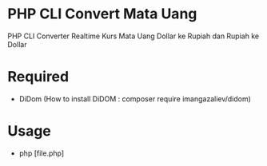 # PHP CLI Convert Mata Uang
PHP CLI Converter Realtime Kurs Mata Uang Dollar ke Rupiah dan Rupiah ke Dollar

# Required
- DiDom (How to install DiDOM : composer require imangazaliev/didom)

# Usage
- php [file.php]
